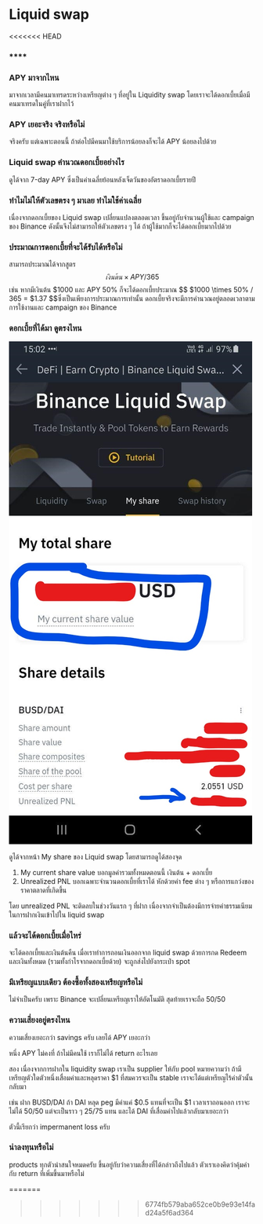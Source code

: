 # Liquid swap

<<<<<<< HEAD
### \*\*\*\*

### **APY มาจากไหน**

มาจากเวลามีคนมาเทรดระหว่างเหรียญต่าง ๆ ที่อยู่ใน Liquidity swap โดยเราจะได้ดอกเบี้ยเมื่อมีคนมาเทรดในคู่ที่เราฝากไว้

### APY เยอะจริง จริงหรือไม่

จริงครับ แต่เฉพาะตอนนี้ ถ้าต่อไปมีคนมาใช้บริการน้อยลงก็จะได้ APY น้อยลงไปด้วย

### Liquid swap คำนวณดอกเบี้ยอย่างไร

ดูได้จาก 7-day APY ซึ่งเป็นค่าเฉลี่ยย้อนหลังเจ็ดวันของอัตราดอกเบี้ยรายปี

### ทำไมไม่ให้ตัวเลขตรง ๆ มาเลย ทำไมใช้ค่าเฉลี่ย

เนื่องจากดอกเบี้ยของ Liquid swap เปลี่ยนแปลงตลอดเวลา ขึ้นอยู่กับจำนวนผู้ใช้และ campaign ของ Binance ดังนั้นจึงไม่สามารถให้ตัวเลขตรง ๆ ได้ ถ้าผู้ใช้มากก็จะได้ดอกเบี้ยมากไปด้วย

### ประมาณการดอกเบี้ยที่จะได้รับได้หรือไม่

สามารถประมาณได้จากสูตร $$เงินต้น \times APY/365$$ เช่น หากมีเงินต้น $1000 และ APY 50% ก็จะได้ดอกเบี้ยประมาณ $$ $1000 \times 50\% / 365 = $1.37 $$ซึ่งเป็นเพียงการประมาณการเท่านั้น ดอกเบี้ยจริงจะมีการคำนวณอยู่ตลอดเวลาตามการใช้งานและ campaign ของ Binance

### ดอกเบี้ยที่ได้มา ดูตรงไหน

![Liquid swap PnL](.gitbook/assets/liquid-swap-pnl.jpg)

ดูได้จากหน้า My share ของ Liquid swap โดยสามารถดูได้สองจุด

1. My current share value บอกมูลค่ารวมทั้งหมดตอนนี้ เงินต้น + ดอกเบี้ย
2. Unrealized PNL บอกเฉพาะจำนวนดอกเบี้ยที่เราได้ หักด้วยค่า fee ต่าง ๆ หรือการแกว่งของราคาตลาดที่เกิดขึ้น

โดย unrealized PNL จะติดลบในช่วงวันแรก ๆ ที่ฝาก เนื่องจากจำเป็นต้องมีการจ่ายค่าธรรมเนียมในการฝากเงินเข้าไปใน liquid swap

### แล้วจะได้ดอกเบี้ยเมื่อไหร่

จะได้ดอกเบี้ยและเงินต้นคืน เมื่อเราทำการถอนเงินออกจาก liquid swap ด้วยการกด Redeem และเงินทั้งหมด \(รวมทั้งกำไรจากดอกเบี้ยด้วย\) จะถูกส่งไปยังกระเป๋า spot 

### มีเหรียญแบบเดียว ต้องซื้อทั้งสองเหรียญหรือไม่

ไม่จำเป็นครับ เพราะ Binance จะเปลี่ยนเหรียญเราให้อัตโนมัติ สุดท้ายเราจะถือ 50/50

### ความเสี่ยงอยู่ตรงไหน

ความเสี่ยงเยอะกว่า savings ครับ เลยได้ APY เยอะกว่า

หนึ่ง APY ไม่คงที่ ถ้าไม่มีคนใช้ เราก็ไม่ได้ return อะไรเลย

สอง เนื่องจากการฝากใน liquidity swap เราเป็น supplier ให้กับ pool หมายความว่า ถ้ามีเหรียญตัวใดตัวหนึ่งเสื่อมค่าและหลุดราคา $1 ที่สมควรจะเป็น stable เราจะได้แต่เหรียญไร้ค่าตัวนั้นกลับมา

เช่น ฝาก BUSD/DAI ถ้า DAI หลุด peg มีค่าแค่ $0.5 แทนที่จะเป็น $1 เวลาเราถอนออก เราจะไม่ได้ 50/50 แต่จะเป็นราว ๆ 25/75 แทน และได้ DAI ที่เสื่อมค่าไปแล้วกลับมาเยอะกว่า

ตัวนี้เรียกว่า impermanent loss ครับ

### น่าลงทุนหรือไม่

products ทุกตัวน่าสนใจหมดครับ ขึ้นอยู่กับว่าความเสี่ยงที่ได้กล่าวถึงไปแล้ว ตัวเราเองคิดว่าคุ้มค่ากับ return ที่เพิ่มขึ้นมาหรือไม่

=======
>>>>>>> 6774fb579aba652ce0b9e93e14fad24a5f6ad364

